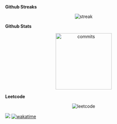 <!--
**Noudi03/Noudi03** is a ✨ _special_ ✨ repository because its `README.md` (this file) appears on your GitHub profile.

Here are some ideas to get you started:

- 🔭 I’m currently working on ..
- 🌱 I’m currently learning
- 💬 Ask me about ...
- 📫 How to reach me: ..
-->

<summary><b>Github Streaks</b></summary>
<p align="center">
  <img src=https://nirzak-streak-stats.vercel.app/?user=noudi03&theme=neon&hide_border=false=" alt="streak"/>
</p>

<summary><b>Github Stats</b></summary>
<p align="center">
  <img height="180em" src="https://github-readme-stats-delta-seven-26.vercel.app/api?username=Noudi03&show_icons=true&theme=neon&include_all_commits=true&count_private=true&include_private=true&hide_border=false" alt="commits" align = "center"/>
</p>

<summary><b>Leetcode</b></summary>
<p align="center">
  <img  src="https://leetcard.jacoblin.cool/noudi?theme=radical&font=Commissione&ext=activity" alt="leetcode" align = "center"/>
</p>

![](https://visitor-badge.laobi.icu/badge?page_id=Noudi03.Noudi03)
[![wakatime](https://wakatime.com/badge/user/1952dc92-64e1-40d8-8cc5-242b6d81d12a.svg)](https://wakatime.com/@1952dc92-64e1-40d8-8cc5-242b6d81d12a)

